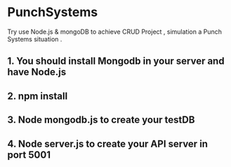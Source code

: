 # PunchSystems

Try use Node.js & mongoDB to achieve CRUD Project , simulation a Punch Systems situation .

## 1. You should install Mongodb in your server and have Node.js

## 2. npm install

## 3. Node mongodb.js to create your testDB

## 4. Node server.js to create your API server in port 5001
